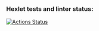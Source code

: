 ### Hexlet tests and linter status:
[![Actions Status](https://github.com/RinatStar420/python-project-lvl1/workflows/hexlet-check/badge.svg)](https://github.com/RinatStar420/python-project-lvl1/actions)